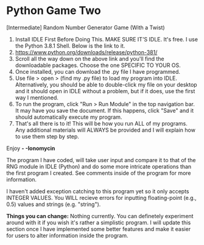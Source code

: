 # Python Game Two
[Intermediate] Random Number Generator Game (With a Twist)

1. Install IDLE First Before Doing This. MAKE SURE IT'S IDLE. It's free. I use the Python 3.8.1 Shell. Below is the link to it.
2. https://www.python.org/downloads/release/python-381/
3. Scroll all the way down on the above link and you'll find the downloadable packages. Choose the one SPECIFIC TO YOUR OS.
4. Once installed, you can download the .py file I have programmed.
5. Use file > open > (find my .py file) to load my program into IDLE. Alternatively, you should be able to double-click my file on your desktop and it should open in IDLE without a problem, but if it does, use the first way I mentioned.
6. To run the program, click "Run > Run Module" in the top navigation bar. It may have you save the document. If this happens, click "Save" and it should automatically execute my program.
7. That's all there is to it! This will be how you run ALL of my programs. Any additional materials will ALWAYS be provided and I will explain how to use them step by step.

Enjoy
**-
-Ionomycin**

The program I have coded, will take user input and compare it to that of the RNG module in IDLE (Python) and do some more intricate operations than the first program I created. See comments inside of the program for more information.

I haven't added exception catching to this program yet so it only accepts INTEGER VALUES. You WILL recieve errors for inputting floating-point (e.g., 0.5) values and strings (e.g. "string").

**Things you can change:**
Nothing currently. You can definetely experiment around with it if you wish it's rather a simplistic program. I will update this section once I have implemented some better features and make it easier for users to alter information inside the program.
